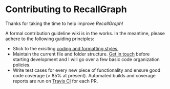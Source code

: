 # Contributing to RecallGraph

Thanks for taking the time to help improve _RecallGraph_!

A formal contribution guideline wiki is in the works. In the meantime, please adhere to the following guiding principles:

- Stick to the exisiting [coding and formatting styles](https://standardjs.com/),
- Maintain the current file and folder structure. [Get in touch](https://gitter.im/CivicGraph/community) before starting development and I will go over a few basic code organization policies.
- Write test cases for every new piece of functionality and ensure good code coverage (> 85% at present). Automated builds and coverage reports are run on [Travis CI](https://travis-ci.org/adityamukho/RecallGraph/) for each PR.
